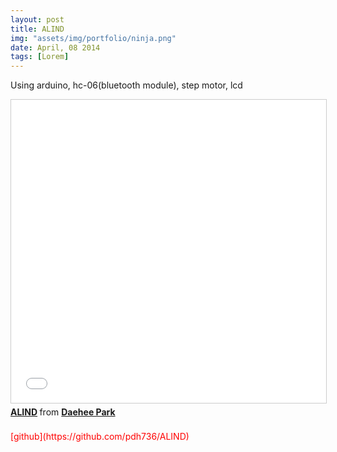 ```yaml
---
layout: post
title: ALIND
img: "assets/img/portfolio/ninja.png"
date: April, 08 2014
tags: [Lorem]
---
```

<!--
![image]({{ site.baseurl }}/{{ page.img }})
-->
Using arduino, hc-06(bluetooth module), step motor, lcd
<iframe src="//www.slideshare.net/slideshow/embed_code/key/eDl1lsmShshAnP" width="700" height="485" frameborder="0" marginwidth="0" marginheight="0" scrolling="no" style="border:1px solid #CCC; border-width:1px; margin-bottom:5px; max-width: 100%;" allowfullscreen> </iframe> <div style="margin-bottom:5px"> <strong> <a href="//www.slideshare.net/ssuser3dd96f/alind" title="ALIND" target="_blank">ALIND</a> </strong> from <strong><a href="https://www.slideshare.net/ssuser3dd96f" target="_blank">Daehee Park</a></strong> </div>
<br>
<font color=red>[github](https://github.com/pdh736/ALIND)</font>